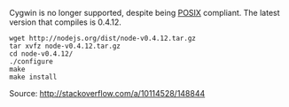 Cygwin is no longer supported, despite being [POSIX](en.wikipedia.org/wiki/Posix) compliant. The latest version that compiles is 0.4.12. 

```
wget http://nodejs.org/dist/node-v0.4.12.tar.gz
tar xvfz node-v0.4.12.tar.gz
cd node-v0.4.12/
./configure
make
make install
```

Source: http://stackoverflow.com/a/10114528/148844